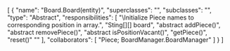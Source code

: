 [
  {
    "name": "Board.Board(entity)",
    "superclasses": "",
    "subclasses": "",
    "type": "Abstract",
    "responsibilities": [
      "\\Initialize Piece names to corresponding position in array.",
      "Sting[][] board",
      "abstract addPiece()",
      "abstract removePiece()",
      "abstract isPositionVacant()",
      "getPiece()",
      "reset()"
      ""
    ],
    "collaborators": [
      "Piece; BoardManager.BoardManager"
    ]
  }
]